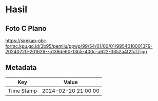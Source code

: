 # Hasil

## Foto C Plano

https://sirekap-obj-formc.kpu.go.id/3b95/pemilu/ppwp/99/54/01/00/01/9954010001379-20240220-201626--5138de90-13b5-400c-a622-3352a4f2fcf7.jpg


## Metadata

| Key        | Value               |
| ---------- | ------------------- |
| Time Stamp | 2024-02-20 21:00:00 |



